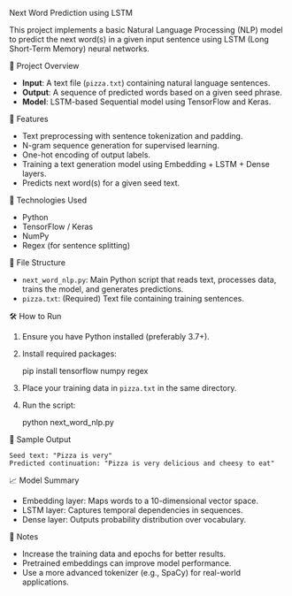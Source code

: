 Next Word Prediction using LSTM

This project implements a basic Natural Language Processing (NLP) model to predict the next word(s) in a given input sentence using LSTM (Long Short-Term Memory) neural networks.

📌 Project Overview

* **Input**: A text file (`pizza.txt`) containing natural language sentences.
* **Output**: A sequence of predicted words based on a given seed phrase.
* **Model**: LSTM-based Sequential model using TensorFlow and Keras.

🧠 Features

* Text preprocessing with sentence tokenization and padding.
* N-gram sequence generation for supervised learning.
* One-hot encoding of output labels.
* Training a text generation model using Embedding + LSTM + Dense layers.
* Predicts next word(s) for a given seed text.

🚀 Technologies Used

* Python
* TensorFlow / Keras
* NumPy
* Regex (for sentence splitting)

📂 File Structure

* `next_word_nlp.py`: Main Python script that reads text, processes data, trains the model, and generates predictions.
* `pizza.txt`: (Required) Text file containing training sentences.

🛠 How to Run

1. Ensure you have Python installed (preferably 3.7+).
2. Install required packages:


   pip install tensorflow numpy regex
  
3. Place your training data in `pizza.txt` in the same directory.
4. Run the script:


   python next_word_nlp.py
 

🔄 Sample Output

```
Seed text: "Pizza is very"
Predicted continuation: "Pizza is very delicious and cheesy to eat"
```

📈 Model Summary

* Embedding layer: Maps words to a 10-dimensional vector space.
* LSTM layer: Captures temporal dependencies in sequences.
* Dense layer: Outputs probability distribution over vocabulary.

📑 Notes

* Increase the training data and epochs for better results.
* Pretrained embeddings can improve model performance.
* Use a more advanced tokenizer (e.g., SpaCy) for real-world applications.

